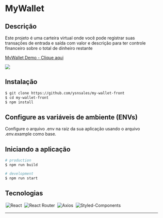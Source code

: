 # MyWallet

## Descrição
Este projeto é uma carteira virtual onde você pode registrar suas transações de entrada e saída com valor e descrição para ter controle financeiro sobre o total de dinheiro restante 

  <div>
    <a href="https://www.loom.com/share/c9c24a9e1e2d42e59258e3fa76a68cb3">
      <p>MyWallet Demo - Clique aqui</p>
    </a>
    <a href="https://www.loom.com/share/c9c24a9e1e2d42e59258e3fa76a68cb3">
      <img style="max-width:300px;" src="https://cdn.loom.com/sessions/thumbnails/c9c24a9e1e2d42e59258e3fa76a68cb3-with-play.gif">
    </a>
  </div>

## Instalação

```bash
$ git clone https://github.com/ysnsales/my-wallet-front
$ cd my-wallet-front
$ npm install
```


## Configure as variáveis de ambiente (ENVs)
Configure o arquivo .env na raiz da sua aplicação usando o arquivo .env.example como base.

## Iniciando a aplicação

```bash
# production
$ npm run build

# development
$ npm run start

```

## Tecnologias

<p align='rigth'>
<img style='margin: 2px;' src='https://img.shields.io/badge/react-%2320232a.svg?style=for-the-badge&logo=react&logoColor=%2361DAFB' alt='React'/>
<img style='margin: 2px;' src='https://img.shields.io/badge/React_Router-CA4245?style=for-the-badge&logo=react-router&logoColor=white' alt='React Router'/>
<img style='margin: 2px;' src='https://img.shields.io/badge/axios-800080?style=for-the-badge&logo=axios&logoColor=white' alt='Axios'/>
<img style='margin: 2px;' src='https://img.shields.io/badge/styled--components-DB7093?style=for-the-badge&logo=styled-components&logoColor=white' alt='Styled-Components'/>
</p>
  
<hr/>
